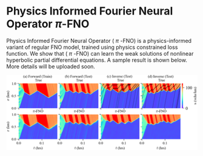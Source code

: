 # Physics Informed Fourier Neural Operator $\pi$-FNO


Physics Informed Fourier Neural Operator ( $\pi$ -FNO) is a physics-informed variant of regular FNO model, trained using physics constrained loss function. We show that ( $\pi$ -FNO) can learn the weak solutions of nonlinear hyperbolic partial differential equations. A sample result is shown below. More details will be uploaded soon.

![Sample result](testing/res_sample_preds.png)

